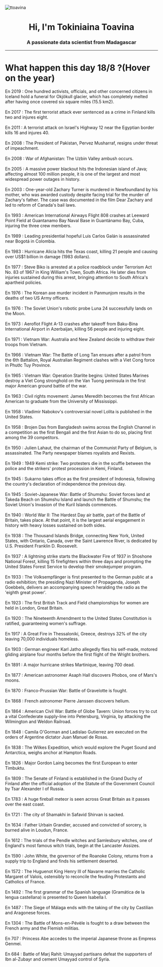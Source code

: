 
<p align="left"> <img src="https://komarev.com/ghpvc/?username=ttoavina&label=Profile%20views&color=0e75b6&style=flat" alt="ttoavina" /> </p>
<h1 align="center">Hi, I'm Tokiniaina Toavina</h1>
<h3 align="center">A passionate data scientist from Madagascar</h3>
    
<hr/>
<h1> What happen this day 18/8 ?(Hover on the year)</h1>

En 2019 : One hundred activists, officials, and other concerned citizens in Iceland hold a funeral for Okjökull glacier, which has completely melted after having once covered six square miles (15.5 km2).
<br/><br/>
En 2017 : The first terrorist attack ever sentenced as a crime in Finland kills two and injures eight.
<br/><br/>
En 2011 : A terrorist attack on Israel's Highway 12 near the Egyptian border kills 16 and injures 40.
<br/><br/>
En 2008 : The President of Pakistan, Pervez Musharraf, resigns under threat of impeachment.
<br/><br/>
En 2008 : War of Afghanistan: The Uzbin Valley ambush occurs.
<br/><br/>
En 2005 : A massive power blackout hits the Indonesian island of Java; affecting almost 100 million people, it is one of the largest and most widespread power outages in history.
<br/><br/>
En 2003 : One-year-old Zachary Turner is murdered in Newfoundland by his mother, who was awarded custody despite facing trial for the murder of Zachary's father. The case was documented in the film Dear Zachary and led to reform of Canada's bail laws.
<br/><br/>
En 1993 : American International Airways Flight 808 crashes at Leeward Point Field at Guantanamo Bay Naval Base in Guantánamo Bay, Cuba, injuring the three crew members.
<br/><br/>
En 1989 : Leading presidential hopeful Luis Carlos Galán is assassinated near Bogotá in Colombia.
<br/><br/>
En 1983 : Hurricane Alicia hits the Texas coast, killing 21 people and causing over US$1 billion in damage (1983 dollars).
<br/><br/>
En 1977 : Steve Biko is arrested at a police roadblock under Terrorism Act No. 83 of 1967 in King William's Town, South Africa. He later dies from injuries sustained during this arrest, bringing attention to South Africa's apartheid policies.
<br/><br/>
En 1976 : The Korean axe murder incident in Panmunjom results in the deaths of two US Army officers.
<br/><br/>
En 1976 : The Soviet Union's robotic probe Luna 24 successfully lands on the Moon.
<br/><br/>
En 1973 : Aeroflot Flight A-13 crashes after takeoff from Baku-Bina International Airport in Azerbaijan, killing 56 people and injuring eight.
<br/><br/>
En 1971 : Vietnam War: Australia and New Zealand decide to withdraw their troops from Vietnam.
<br/><br/>
En 1966 : Vietnam War: The Battle of Long Tan ensues after a patrol from the 6th Battalion, Royal Australian Regiment clashes with a Viet Cong force in Phước Tuy Province.
<br/><br/>
En 1965 : Vietnam War: Operation Starlite begins: United States Marines destroy a Viet Cong stronghold on the Van Tuong peninsula in the first major American ground battle of the war.
<br/><br/>
En 1963 : Civil rights movement: James Meredith becomes the first African American to graduate from the University of Mississippi.
<br/><br/>
En 1958 : Vladimir Nabokov's controversial novel Lolita is published in the United States.
<br/><br/>
En 1958 : Brojen Das from Bangladesh swims across the English Channel in a competition as the first Bengali and the first Asian to do so, placing first among the 39 competitors.
<br/><br/>
En 1950 : Julien Lahaut, the chairman of the Communist Party of Belgium, is assassinated. The Party newspaper blames royalists and Rexists.
<br/><br/>
En 1949 : 1949 Kemi strike: Two protesters die in the scuffle between the police and the strikers' protest procession in Kemi, Finland.
<br/><br/>
En 1945 : Sukarno takes office as the first president of Indonesia, following the country's declaration of independence the previous day.
<br/><br/>
En 1945 : Soviet-Japanese War: Battle of Shumshu: Soviet forces land at Takeda Beach on Shumshu Island and launch the Battle of Shumshu; the Soviet Union's Invasion of the Kuril Islands commences.
<br/><br/>
En 1940 : World War II: The Hardest Day air battle, part of the Battle of Britain, takes place. At that point, it is the largest aerial engagement in history with heavy losses sustained on both sides.
<br/><br/>
En 1938 : The Thousand Islands Bridge, connecting New York, United States, with Ontario, Canada, over the Saint Lawrence River, is dedicated by U.S. President Franklin D. Roosevelt.
<br/><br/>
En 1937 : A lightning strike starts the Blackwater Fire of 1937 in Shoshone National Forest, killing 15 firefighters within three days and prompting the United States Forest Service to develop their smokejumper program.
<br/><br/>
En 1933 : The Volksempfänger is first presented to the German public at a radio exhibition; the presiding Nazi Minister of Propaganda, Joseph Goebbels, delivers an accompanying speech heralding the radio as the 'eighth great power'.
<br/><br/>
En 1923 : The first British Track and Field championships for women are held in London, Great Britain.
<br/><br/>
En 1920 : The Nineteenth Amendment to the United States Constitution is ratified, guaranteeing women's suffrage.
<br/><br/>
En 1917 : A Great Fire in Thessaloniki, Greece, destroys 32% of the city leaving 70,000 individuals homeless.
<br/><br/>
En 1903 : German engineer Karl Jatho allegedly flies his self-made, motored gliding airplane four months before the first flight of the Wright brothers.
<br/><br/>
En 1891 : A major hurricane strikes Martinique, leaving 700 dead.
<br/><br/>
En 1877 : American astronomer Asaph Hall discovers Phobos, one of Mars's moons.
<br/><br/>
En 1870 : Franco-Prussian War: Battle of Gravelotte is fought.
<br/><br/>
En 1868 : French astronomer Pierre Janssen discovers helium.
<br/><br/>
En 1864 : American Civil War: Battle of Globe Tavern: Union forces try to cut a vital Confederate supply-line into Petersburg, Virginia, by attacking the Wilmington and Weldon Railroad.
<br/><br/>
En 1848 : Camila O'Gorman and Ladislao Gutierrez are executed on the orders of Argentine dictator Juan Manuel de Rosas.
<br/><br/>
En 1838 : The Wilkes Expedition, which would explore the Puget Sound and Antarctica, weighs anchor at Hampton Roads.
<br/><br/>
En 1826 : Major Gordon Laing becomes the first European to enter Timbuktu.
<br/><br/>
En 1809 : The Senate of Finland is established in the Grand Duchy of Finland after the official adoption of the Statute of the Government Council by Tsar Alexander I of Russia.
<br/><br/>
En 1783 : A huge fireball meteor is seen across Great Britain as it passes over the east coast.
<br/><br/>
En 1721 : The city of Shamakhi in Safavid Shirvan is sacked.
<br/><br/>
En 1634 : Father Urbain Grandier, accused and convicted of sorcery, is burned alive in Loudun, France.
<br/><br/>
En 1612 : The trials of the Pendle witches and Samlesbury witches, one of England's most famous witch trials, begin at the Lancaster Assizes.
<br/><br/>
En 1590 : John White, the governor of the Roanoke Colony, returns from a supply trip to England and finds his settlement deserted.
<br/><br/>
En 1572 : The Huguenot King Henry III of Navarre marries the Catholic Margaret of Valois, ostensibly to reconcile the feuding Protestants and Catholics of France.
<br/><br/>
En 1492 : The first grammar of the Spanish language (Gramática de la lengua castellana) is presented to Queen Isabella I.
<br/><br/>
En 1487 : The Siege of Málaga ends with the taking of the city by Castilian and Aragonese forces.
<br/><br/>
En 1304 : The Battle of Mons-en-Pévèle is fought to a draw between the French army and the Flemish militias.
<br/><br/>
En 707 : Princess Abe accedes to the imperial Japanese throne as Empress Genmei.
<br/><br/>
En 684 : Battle of Marj Rahit: Umayyad partisans defeat the supporters of Ibn al-Zubayr and cement Umayyad control of Syria.
<br/><br/>
